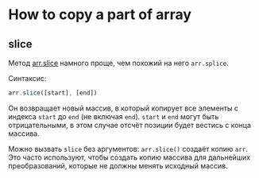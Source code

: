 # How to copy a part of array

## slice

Метод [arr.slice](https://developer.mozilla.org/en-US/docs/Web/JavaScript/Reference/Global_Objects/Array/slice) намного проще, чем похожий на него `arr.splice`.

Синтаксис:

```js
arr.slice([start], [end])
```

Он возвращает новый массив, в который копирует все элементы с индекса `start` до `end` (не включая `end`). `start` и `end` могут быть отрицательными, в этом случае отсчёт позиции будет вестись с конца массива.

Можно вызвать `slice` без аргументов: `arr.slice()` создаёт копию `arr`. Это часто используют, чтобы создать копию массива для дальнейших преобразований, которые не должны менять исходный массив.
